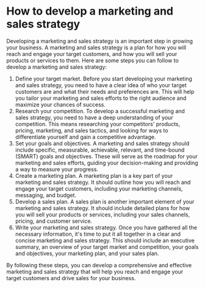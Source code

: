 # How to develop a marketing and sales strategy

Developing a marketing and sales strategy is an important step in growing your business. A marketing and sales strategy is a plan for how you will reach and engage your target customers, and how you will sell your products or services to them. Here are some steps you can follow to develop a marketing and sales strategy:

1. Define your target market. Before you start developing your marketing and sales strategy, you need to have a clear idea of who your target customers are and what their needs and preferences are. This will help you tailor your marketing and sales efforts to the right audience and maximize your chances of success.
2. Research your competition. To develop a successful marketing and sales strategy, you need to have a deep understanding of your competition. This means researching your competitors' products, pricing, marketing, and sales tactics, and looking for ways to differentiate yourself and gain a competitive advantage.
3. Set your goals and objectives. A marketing and sales strategy should include specific, measurable, achievable, relevant, and time-bound (SMART) goals and objectives. These will serve as the roadmap for your marketing and sales efforts, guiding your decision-making and providing a way to measure your progress.
4. Create a marketing plan. A marketing plan is a key part of your marketing and sales strategy. It should outline how you will reach and engage your target customers, including your marketing channels, messaging, and budget.
5. Develop a sales plan. A sales plan is another important element of your marketing and sales strategy. It should include detailed plans for how you will sell your products or services, including your sales channels, pricing, and customer service.
6. Write your marketing and sales strategy. Once you have gathered all the necessary information, it's time to put it all together in a clear and concise marketing and sales strategy. This should include an executive summary, an overview of your target market and competition, your goals and objectives, your marketing plan, and your sales plan.

By following these steps, you can develop a comprehensive and effective marketing and sales strategy that will help you reach and engage your target customers and drive sales for your business.
